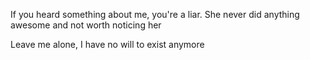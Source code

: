 If you heard something about me, you're a liar.
She never did anything awesome and not worth noticing her

Leave me alone, I have no will to exist anymore